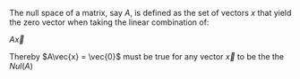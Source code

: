 The null space of a matrix, say $A$, is defined as the set of vectors $x$ that yield the zero vector when taking the linear combination of:

$A\vec{x}$

Thereby $A\vec{x} = \vec{0}$ must be true for any vector $\vec{x}$ to be the the $Nul(A)$


